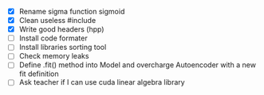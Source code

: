 - [x] Rename sigma function sigmoid
- [x] Clean useless #include
- [x] Write good headers (hpp)
- [ ] Install code formater
- [ ] Install libraries sorting tool
- [ ] Check memory leaks
- [ ] Define .fit() method into Model and overcharge Autoencoder with a new fit definition
- [ ] Ask teacher if I can use cuda linear algebra library